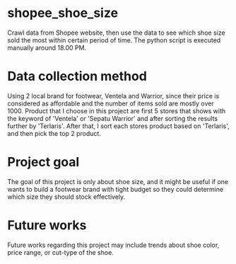 # shopee_shoe_size

Crawl data from Shopee website, then use the data to see which shoe size sold the most within certain period of time.
The python script is executed manually around 18.00 PM.

# Data collection method
Using 2 local brand for footwear, Ventela and Warrior, since their price is considered as affordable and the number of items sold are mostly over 1000. Product that I choose in this project are first 5 stores that shows with the keyword of 'Ventela' or 'Sepatu Warrior' and after sorting the results further by 'Terlaris'. After that, I sort each stores product based on 'Terlaris', and then pick the top 2 product. 

# Project goal
The goal of this project is only about shoe size, and it might be useful if one wants to build a footwear brand with tight budget so they could determine which size they should stock effectively.

# Future works
Future works regarding this project may include trends about shoe color, price range, or cut-type of the shoe.
